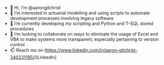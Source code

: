 - 👋 Hi, I’m @aarongilchrist
- 👀 I’m interested in actuarial modelling and using scripts to automate development processes involving legacy software
- 🌱 I’m currently developing my scripting and Python and T-SQL stored procedures
- 💞️ I’m looking to collaborate on ways to eliminate the usage of Excel and VBA to make systems more transparent, especially pertaining to version control
- 📫 Reach me on (https://www.linkedin.com/in/aaron-gilchrist-340231185/)[LinkedIn]

<!---
aarongilchrist/aarongilchrist is a ✨ special ✨ repository because its `README.md` (this file) appears on your GitHub profile.
You can click the Preview link to take a look at your changes.
--->
